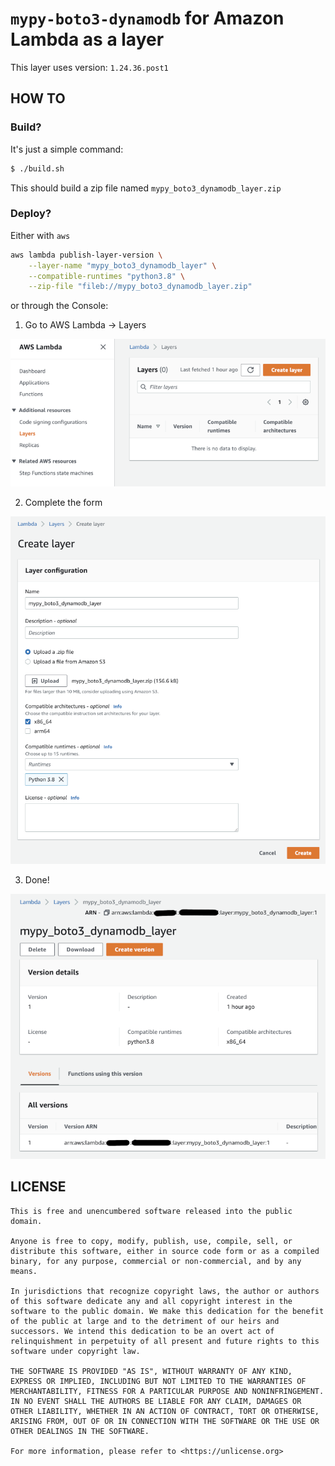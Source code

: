 # `mypy-boto3-dynamodb` for Amazon Lambda as a layer

This layer uses version: `1.24.36.post1`

## HOW TO

### Build?

It's just a simple command:

```bash
$ ./build.sh
```

This should build a zip file named `mypy_boto3_dynamodb_layer.zip`


### Deploy?

Either with `aws`

```bash
aws lambda publish-layer-version \
    --layer-name "mypy_boto3_dynamodb_layer" \
    --compatible-runtimes "python3.8" \
    --zip-file "fileb://mypy_boto3_dynamodb_layer.zip"
```

or through the Console:

1. Go to AWS Lambda -> Layers   

![Select](https://raw.githubusercontent.com/mlizaur-eb/aws-lambda-mypy-boto3-dynamodb-layer/media/images/aws_lambda_layers_create.png)

2. Complete the form   

![Select](https://raw.githubusercontent.com/mlizaur-eb/aws-lambda-mypy-boto3-dynamodb-layer/media/images/aws_lambda_layers_form.png)

3. Done!   

![Select](https://raw.githubusercontent.com/mlizaur-eb/aws-lambda-mypy-boto3-dynamodb-layer/media/images/aws_lambda_layers_done.png)


## LICENSE

```
This is free and unencumbered software released into the public domain.

Anyone is free to copy, modify, publish, use, compile, sell, or
distribute this software, either in source code form or as a compiled
binary, for any purpose, commercial or non-commercial, and by any
means.

In jurisdictions that recognize copyright laws, the author or authors
of this software dedicate any and all copyright interest in the
software to the public domain. We make this dedication for the benefit
of the public at large and to the detriment of our heirs and
successors. We intend this dedication to be an overt act of
relinquishment in perpetuity of all present and future rights to this
software under copyright law.

THE SOFTWARE IS PROVIDED "AS IS", WITHOUT WARRANTY OF ANY KIND,
EXPRESS OR IMPLIED, INCLUDING BUT NOT LIMITED TO THE WARRANTIES OF
MERCHANTABILITY, FITNESS FOR A PARTICULAR PURPOSE AND NONINFRINGEMENT.
IN NO EVENT SHALL THE AUTHORS BE LIABLE FOR ANY CLAIM, DAMAGES OR
OTHER LIABILITY, WHETHER IN AN ACTION OF CONTRACT, TORT OR OTHERWISE,
ARISING FROM, OUT OF OR IN CONNECTION WITH THE SOFTWARE OR THE USE OR
OTHER DEALINGS IN THE SOFTWARE.

For more information, please refer to <https://unlicense.org>
```
